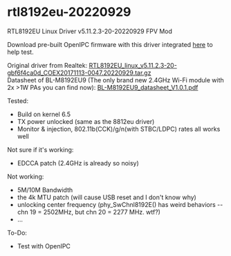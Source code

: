 # rtl8192eu-20220929
RTL8192EU Linux Driver v5.11.2.3-20-20220929 FPV Mod 

Download pre-built OpenIPC firmware with this driver integrated [here](https://github.com/libc0607/openipc-firmware/releases/tag/latest) to help test.  

Original driver from Realtek: [RTL8192EU_linux_v5.11.2.3-20-gbf6f4ca0d_COEX20171113-0047.20220929.tar.gz](https://github.com/libc0607/rtl8192eu-20220929/blob/50756de1c6fc38d7da060d29b9de56295bf995e0/doc/RTL8192EU_linux_v5.11.2.3-20-gbf6f4ca0d_COEX20171113-0047.20220929.tar.gz)  
Datasheet of BL-M8192EU9 (The only brand new 2.4GHz Wi-Fi module with 2x >1W PAs you can find now): [BL-M8192EU9_datasheet_V1.0.1.pdf](https://github.com/libc0607/rtl8192eu-20220929/blob/50756de1c6fc38d7da060d29b9de56295bf995e0/doc/BL-M8192EU9_datasheet_V1.0.1.pdf)   

Tested:  
 - Build on kernel 6.5
 - TX power unlocked (same as the 8812eu driver)
 - Monitor & injection, 802.11b(CCK)/g/n(with STBC/LDPC) rates all works well

Not sure if it's working: 
 - EDCCA patch (2.4GHz is already so noisy)

Not working: 
 - 5M/10M Bandwidth
 - the 4k MTU patch (will cause USB reset and I don't know why)
 - unlocking center frequency (phy_SwChnl8192E() has weird behaviors -- chn 19 = 2502MHz, but chn 20 = 2277 MHz. wtf?)
 - ...

To-Do: 
 - Test with OpenIPC  
